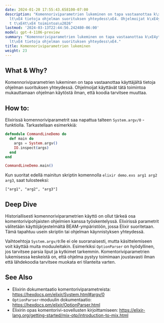 ```yaml
---
date: 2024-01-20 17:55:43.658100-07:00
description: "Komennoriviparametrien lukeminen on tapa vastaanottaa k\xE4ytt\xE4j\xE4\
  lt\xE4 tietoja ohjelman suorituksen yhteydess\xE4. Ohjelmoijat k\xE4ytt\xE4v\xE4\
  t t\xE4t\xE4 toimintoa\u2026"
lastmod: '2024-03-13T22:44:56.242480-06:00'
model: gpt-4-1106-preview
summary: "Komennoriviparametrien lukeminen on tapa vastaanottaa k\xE4ytt\xE4j\xE4\
  lt\xE4 tietoja ohjelman suorituksen yhteydess\xE4."
title: Komennoriviparametrien lukeminen
weight: 23
---
```


## What & Why?
Komennoriviparametrien lukeminen on tapa vastaanottaa käyttäjältä tietoja ohjelman suorituksen yhteydessä. Ohjelmoijat käyttävät tätä toimintoa mukauttamaan ohjelman käytöstä ilman, että koodia tarvitsee muuttaa.

## How to:
Elixirissä komennoriviparametrit saa napattua talteen `System.argv/0` -funktiolla. Tarkastellaan esimerkkiä:

```elixir
defmodule CommandLineDemo do
  def main do
    args = System.argv()
    IO.inspect(args)
  end
end

CommandLineDemo.main()
```

Kun suoritat edellä mainitun skriptin komennolla `elixir demo.exs arg1 arg2 arg3`, saat tulosteeksi:

```
["arg1", "arg2", "arg3"]
```

## Deep Dive
Historiallisesti komennoriviparametrien käyttö on ollut tärkeä osa komentorivipohjaisten ohjelmien kanssa työskentelyssä. Elixirissä parametrit välitetään käyttöjärjestelmältä BEAM-ympäristöön, jossa Elixir suoritetaan. Tämä tapahtuu usein skriptin tai ohjelman käynnistyksen yhteydessä.

Vaihtoehtoja `System.argv/0`:lle ei ole suoranaisesti, mutta käsittelemiseen voit käyttää muita moduuleitakin. Esimerkiksi `OptionParser` on hyödyllinen, jos tarvitsee parsia liput ja kytkimet tarkemmin. Komentoriviparametrien lukemisessa keskeistä on, että ohjelma pystyy toimimaan joustavasti ilman että lähdekoodia tarvitsee muokata eri tilanteita varten.

## See Also
- Elixirin dokumentaatio komentoriviparametreista: https://hexdocs.pm/elixir/System.html#argv/0
- `OptionParser`-moduulin dokumentaatio: https://hexdocs.pm/elixir/OptionParser.html
- Elixirin opas komentorivi-sovellusten kirjoittamiseen: https://elixir-lang.org/getting-started/mix-otp/introduction-to-mix.html
